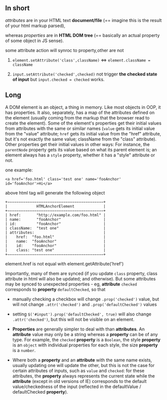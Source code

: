 ## In short
*attributes* are in your HTML text **document/file** (== imagine this is the result of your html markup parsed),

whereas *properties* are in **HTML DOM tree** (== basically an actual property of some object in JS sense).

some attribute action will synroc to property,other are not


1. `element.setAttribute('class',className)` <=> `element.className = className`

2. `input.setAttribute('checked',checked)` not trigger **the checked state of input** but `input.checked = checked` works.

## Long
A DOM element is an object, a thing in memory. Like most objects in OOP, it has properties. It also, separately, has a map of the attributes defined on the element (usually coming from the markup that the browser read to create the element). Some of the element's properties get their initial values from attributes with the same or similar names (`value` gets its initial value from the "value" attribute; `href` gets its initial value from the "href" attribute, but it's not exactly the same value; className from the "class" attribute). Other properties get their initial values in other ways: For instance, the `parentNode` property gets its value based on what its parent element is; an element always has a `style` property, whether it has a "style" attribute or not.

one example:

`<a href='foo.html' class='test one' name='fooAnchor' id='fooAnchor'>Hi</a>`

above html tag will generate the following object 

```
+−−−−−−−−−−−−−−−−−−−−−−−−−−−−−−−−−−−−−−−−−−−+
|             HTMLAnchorElement             |
+−−−−−−−−−−−−−−−−−−−−−−−−−−−−−−−−−−−−−−−−−−−+
| href:       "http://example.com/foo.html" |
| name:       "fooAnchor"                   |
| id:         "fooAnchor"                   |
| className:  "test one"                    |
| attributes:                               |
|    href:  "foo.html"                      |
|    name:  "fooAnchor"                     |
|    id:    "fooAnchor"                     |
|    class: "test one"                      |
+−−−−−−−−−−−−−−−−−−−−−−−−−−−−−−−−−−−−−−−−−−−+
```

element.href is not equal with element.getAttribute('href')

Importantly, many of them are synced (if you update `class` property, class attribute in html will also be updated; and otherwise). But some attributes may be synced to unexpected properties - eg, **attribute** `checked` corresponds to **property** `defaultChecked`, so that

* manually checking a checkbox will change `.prop('checked')` value, but will not change `.attr('checked')` and `.prop('defaultChecked')` values

* setting `$('#input').prop('defaultChecked', true)` will also change `.attr('checked')`, but this will not be visible on an element.

* **Properties** are generally simpler to deal with than **attributes**. An **attribute** value may only be a string whereas a **property** can be of any type. For example, the `checked` **property** is a `Boolean`, the style **property** is an `object` with individual properties for each style, the size **property** is a `number`.

* Where both a **property** and an **attribute** with the same name exists, usually updating one will update the other, but this is not the case for certain attributes of inputs, such as `value` and `checked`: for these attributes, the **property** always represents the current state while the **attribute** (except in old versions of IE) corresponds to the default value/checkedness of the input (reflected in the defaultValue / defaultChecked **property**).



